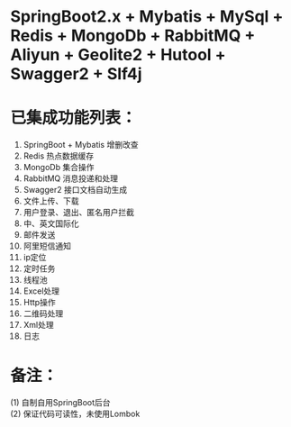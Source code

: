 # SpringBoot2.x + Mybatis + MySql + Redis + MongoDb + RabbitMQ + Aliyun + Geolite2 + Hutool + Swagger2 + Slf4j


# 已集成功能列表：

1. SpringBoot + Mybatis 增删改查  
2. Redis 热点数据缓存
3. MongoDb 集合操作
4. RabbitMQ 消息投递和处理
5. Swagger2 接口文档自动生成  
6. 文件上传、下载  
7. 用户登录、退出、匿名用户拦截  
8. 中、英文国际化  
9. 邮件发送  
10. 阿里短信通知
11. ip定位
12. 定时任务  
13. 线程池  
14. Excel处理  
15. Http操作  
16. 二维码处理  
17. Xml处理  
18. 日志  
  
  
# 备注：

(1) 自制自用SpringBoot后台  
(2) 保证代码可读性，未使用Lombok
